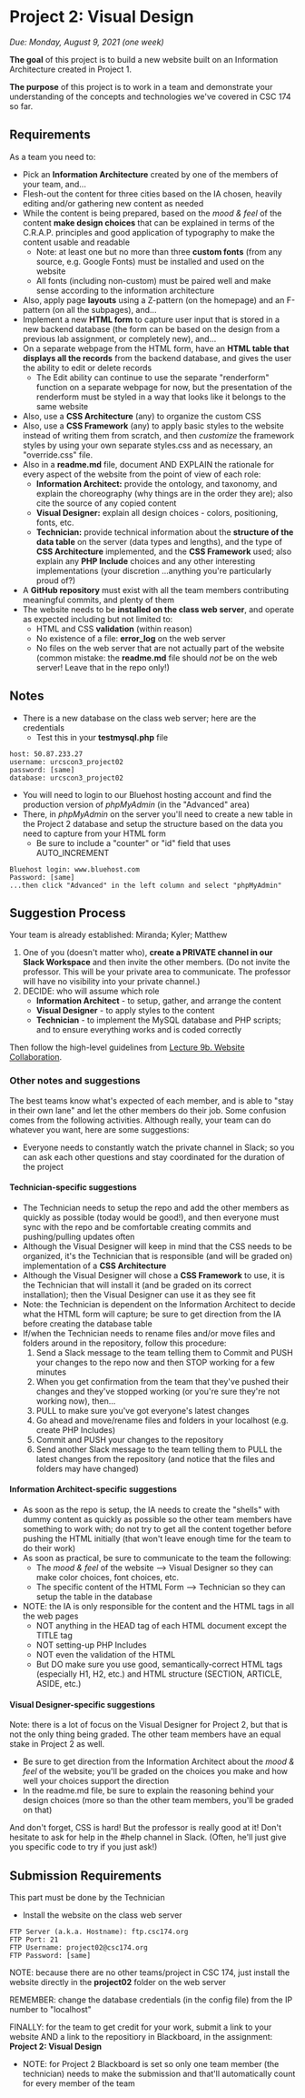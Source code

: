 # Project 2: Visual Design

*Due: Monday, August 9, 2021 (one week)*

**The goal** of this project is to build a new website built on an Information Architecture created in Project 1.

**The purpose** of this project is to work in a team and demonstrate your understanding of the concepts and technologies we've covered in CSC 174 so far.

## Requirements

As a team you need to:

- Pick an **Information Architecture** created by one of the members of your team, and...
- Flesh-out the content for three cities based on the IA chosen, heavily editing and/or gathering new content as needed
- While the content is being prepared, based on the *mood & feel* of the content **make design choices** that can be explained in terms of the C.R.A.P. principles and good application of typography to make the content usable and readable
  - Note: at least one but no more than three **custom fonts** (from any source, e.g. Google Fonts) must be installed and used on the website
  - All fonts (including non-custom) must be paired well and make sense according to the information architecture
- Also, apply page **layouts** using a Z-pattern (on the homepage) and an F-pattern (on all the subpages), and...
- Implement a new **HTML form** to capture user input that is stored in a new backend database (the form can be based on the design from a previous lab assignment, or completely new), and...
- On a separate webpage from the HTML form, have an **HTML table that displays all the records** from the backend database, and gives the user the ability to edit or delete records
  - The Edit ability can continue to use the separate "renderform" function on a separate webpage for now, but the presentation of the renderform must be styled in a way that looks like it belongs to the same website
- Also, use a **CSS Architecture** (any) to organize the custom CSS
- Also, use a **CSS Framework** (any) to apply basic styles to the website instead of writing them from scratch, and then *customize* the framework styles by using your own separate styles.css and as necessary, an "override.css" file.
- Also in a **readme.md** file, document AND EXPLAIN the rationale for every aspect of the website from the point of view of each role:
  - **Information Architect:** provide the ontology, and taxonomy, and explain the choreography (why things are in the order they are); also cite the source of any copied content
  - **Visual Designer:** explain all design choices - colors, positioning, fonts, etc.
  - **Technician:** provide technical information about the **structure of the data table** on the server (data types and lengths), and the type of **CSS Architecture** implemented, and the **CSS Framework** used; also explain any **PHP Include** choices and any other interesting implementations (your discretion ...anything you're particularly proud of?)
- A **GitHub repository** must exist with all the team members contributing meaningful commits, and plenty of them
- The website needs to be **installed on the class web server**, and operate as expected including but not limited to:
  - HTML and CSS **validation** (within reason)
  - No existence of a file: **error_log** on the web server
  - No files on the web server that are not actually part of the website (common mistake: the **readme.md** file should *not* be on the web server!  Leave that in the repo only!)

## Notes

- There is a new database on the class web server; here are the credentials
  - Test this in your **testmysql.php** file

```
host: 50.87.233.27
username: urcscon3_project02
password: [same]
database: urcscon3_project02
```

- You will need to login to our Bluehost hosting account and find the production version of *phpMyAdmin* (in the "Advanced" area)
- There, in *phpMyAdmin* on the server you'll need to create a new table in the Project 2 database and setup the structure based on the data you need to capture from your HTML form
  - Be sure to include a "counter" or "id" field that uses AUTO_INCREMENT

```
Bluehost login: www.bluehost.com
Password: [same]
...then click "Advanced" in the left column and select "phpMyAdmin"
```

## Suggestion Process

Your team is already established: Miranda; Kyler; Matthew

1. One of you (doesn't matter who), **create a PRIVATE channel in our Slack Workspace** and then invite the other members.  (Do not invite the professor.  This will be your private area to communicate.  The professor will have no visibility into your private channel.)
2. DECIDE: who will assume which role
   - **Information Architect** - to setup, gather, and arrange the content
   - **Visual Designer** - to apply styles to the content
   - **Technician** - to implement the MySQL database and PHP scripts; and to ensure everything works and is coded correctly

Then follow the high-level guidelines from [Lecture 9b. Website Collaboration](https://rochester.hosted.panopto.com/Panopto/Pages/Viewer.aspx?id=cb5b7ebc-795d-4b8c-ae93-ad710109851a).

### Other notes and suggestions

The best teams know what's expected of each member, and is able to "stay in their own lane" and let the other members do their job.  Some confusion comes from the following activities.  Although really, your team can do whatever you want, here are some suggestions:

- Everyone needs to constantly watch the private channel in Slack; so you can ask each other questions and stay coordinated for the duration of the project

#### Technician-specific suggestions

- The Technician needs to setup the repo and add the other members as quickly as possible (today would be good!), and then everyone must sync with the repo and be comfortable creating commits and pushing/pulling updates often
- Although the Visual Designer will keep in mind that the CSS needs to be organized, it's the Technician that is responsible (and will be graded on) implementation of a **CSS Architecture**
- Although the Visual Designer will chose a **CSS Framework** to use, it is the Technician that will install it (and be graded on its correct installation); then the Visual Designer can use it as they see fit
- Note: the Technician is dependent on the Information Architect to decide what the HTML form will capture; be sure to get direction from the IA before creating the database table
- If/when the Technician needs to rename files and/or move files and folders around in the repository, follow this procedure:
  1. Send a Slack message to the team telling them to Commit and PUSH your changes to the repo now and then STOP working for a few minutes
  2. When you get confirmation from the team that they've pushed their changes and they've stopped working (or you're sure they're not working now), then...
  3. PULL to make sure you've got everyone's latest changes
  4. Go ahead and move/rename files and folders in your localhost (e.g. create PHP Includes)
  5. Commit and PUSH your changes to the repository
  6. Send another Slack message to the team telling them to PULL the latest changes from the repository (and notice that the files and folders may have changed)

#### Information Architect-specific suggestions

- As soon as the repo is setup, the IA needs to create the "shells" with dummy content as quickly as possible so the other team members have something to work with; do not try to get all the content together before pushing the HTML initially (that won't leave enough time for the team to do their work)
- As soon as practical, be sure to communicate to the team the following:
  - The *mood & feel* of the website --> Visual Designer so they can make color choices, font choices, etc.
  - The specific content of the HTML Form --> Technician so they can setup the table in the database
- NOTE: the IA is only responsible for the content and the HTML tags in all the web pages
  - NOT anything in the HEAD tag of each HTML document except the TITLE tag
  - NOT setting-up PHP Includes
  - NOT even the validation of the HTML
  - But DO make sure you use good, semantically-correct HTML tags (especially H1, H2, etc.) and HTML structure (SECTION, ARTICLE, ASIDE, etc.)

#### Visual Designer-specific suggestions

Note: there is a lot of focus on the Visual Designer for Project 2, but that is not the only thing being graded.  The other team members have an equal stake in Project 2 as well.

- Be sure to get direction from the Information Architect about the *mood & feel* of the website; you'll be graded on the choices you make and how well your choices support the direction
- In the readme.md file, be sure to explain the reasoning behind your design choices (more so than the other team members, you'll be graded on that)

And don't forget, CSS is hard! But the professor is really good at it!  Don't hesitate to ask for help in the #help channel in Slack.  (Often, he'll just give you specific code to try if you just ask!)

## Submission Requirements

This part must be done by the Technician

- Install the website on the class web server


```
FTP Server (a.k.a. Hostname): ftp.csc174.org
FTP Port: 21
FTP Username: project02@csc174.org
FTP Password: [same]
```

NOTE: because there are no other teams/project in CSC 174, just install the website directly in the **project02** folder on the web server

REMEMBER: change the database credentials (in the config file) from the IP number to "localhost"

FINALLY: for the team to get credit for your work, submit a link to your website AND a link to the repositiory in Blackboard, in the assignment: **Project 2: Visual Design**

- NOTE: for Project 2 Blackboard is set so only one team member (the technician) needs to make the submission and that'll automatically count for every member of the team
